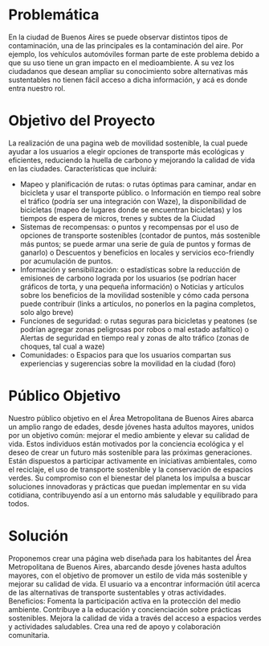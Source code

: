 # Problemática
En la ciudad de Buenos Aires se puede observar distintos tipos de contaminación, una de las principales es la contaminación del aire. Por ejemplo, los vehículos automóviles forman parte de este problema debido a que su uso tiene un gran impacto en el medioambiente.
A su vez los ciudadanos que desean ampliar su conocimiento sobre alternativas más sustentables no tienen fácil acceso a dicha información, y acá es donde entra nuestro rol. 

# Objetivo del Proyecto
La realización de una pagina web de movilidad sostenible, la cual puede ayudar a los
usuarios a elegir opciones de transporte más ecológicas y eficientes, reduciendo la
huella de carbono y mejorando la calidad de vida en las ciudades.
Características que incluirá:
-  Mapeo y planificación de rutas:
o rutas óptimas para caminar, andar en bicicleta y usar el transporte
público.
o Información en tiempo real sobre el tráfico (podría ser una
integración con Waze), la disponibilidad de bicicletas (mapeo de
lugares donde se encuentran bicicletas) y los tiempos de espera de
micros, trenes y subtes de la Ciudad
-  Sistemas de recompensas:
o puntos y recompensas por el uso de opciones de transporte sostenibles
(contador de puntos, más sostenible más puntos; se puede armar una
serie de guía de puntos y formas de ganarlo)
o Descuentos y beneficios en locales y servicios eco-friendly por acumulación de
puntos.
-  Información y sensibilización:
o estadísticas sobre la reducción de emisiones de carbono lograda por
los usuarios (se podrían hacer gráficos de torta, y una pequeña
información)
o Noticias y artículos sobre los beneficios de la movilidad sostenible y
cómo cada persona puede contribuir (links a artículos, no ponerlos
en la pagina completos, solo algo breve)
-  Funciones de seguridad:
o rutas seguras para bicicletas y peatones (se podrían agregar zonas
peligrosas por robos o mal estado asfaltico)
o Alertas de seguridad en tiempo real y zonas de alto tráfico (zonas de
choques, tal cual a waze)
-  Comunidades:
o Espacios para que los usuarios compartan sus experiencias y
sugerencias sobre la movilidad en la ciudad (foro)


# Público Objetivo
Nuestro público objetivo en el Área Metropolitana de Buenos Aires abarca un amplio rango de edades, desde jóvenes hasta adultos mayores, unidos por un objetivo común: mejorar el medio ambiente y elevar su calidad de vida. Estos individuos están motivados por la conciencia ecológica y el deseo de crear un futuro más sostenible para las próximas generaciones. Están dispuestos a participar activamente en iniciativas ambientales, como el reciclaje, el uso de transporte sostenible y la conservación de espacios verdes. Su compromiso con el bienestar del planeta los impulsa a buscar soluciones innovadoras y prácticas que puedan implementar en su vida cotidiana, contribuyendo así a un entorno más saludable y equilibrado para todos.

# Solución
Proponemos crear una página web diseñada para los habitantes del Área Metropolitana de Buenos Aires, abarcando desde jóvenes hasta adultos mayores, con el objetivo de promover un estilo de vida más sostenible y mejorar su calidad de vida. El usuario va a encontrar
información útil acerca de las alternativas de transporte sustentables y otras actividades. 
Beneficios:
Fomenta la participación activa en la protección del medio ambiente.
Contribuye a la educación y concienciación sobre prácticas sostenibles.
Mejora la calidad de vida a través del acceso a espacios verdes y actividades saludables.
Crea una red de apoyo y colaboración comunitaria.

